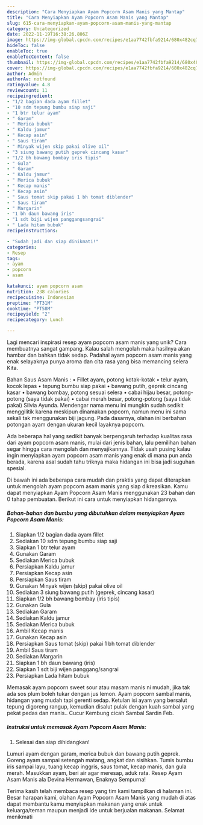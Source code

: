 ```yaml
---
description: "Cara Menyiapkan Ayam Popcorn Asam Manis yang Mantap"
title: "Cara Menyiapkan Ayam Popcorn Asam Manis yang Mantap"
slug: 615-cara-menyiapkan-ayam-popcorn-asam-manis-yang-mantap
category: Uncategorized
date: 2022-11-19T16:38:26.806Z
image: https://img-global.cpcdn.com/recipes/e1aa7742fbfa9214/680x482cq70/ayam-popcorn-asam-manis-foto-resep-utama.jpg
hideToc: false
enableToc: true
enableTocContent: false
thumbnail: https://img-global.cpcdn.com/recipes/e1aa7742fbfa9214/680x482cq70/ayam-popcorn-asam-manis-foto-resep-utama.jpg
cover: https://img-global.cpcdn.com/recipes/e1aa7742fbfa9214/680x482cq70/ayam-popcorn-asam-manis-foto-resep-utama.jpg
author: Admin
authorAv: notfound
ratingvalue: 4.8
reviewcount: 11
recipeingredient:
- "1/2 bagian dada ayam fillet"
- "10 sdm tepung bumbu siap saji"
- "1 btr telur ayam"
- " Garam"
- " Merica bubuk"
- " Kaldu jamur"
- " Kecap asin"
- " Saus tiram"
- " Minyak wijen skip pakai olive oil"
- "3 siung bawang putih geprek cincang kasar"
- "1/2 bh bawang bombay iris tipis"
- " Gula"
- " Garam"
- " Kaldu jamur"
- " Merica bubuk"
- " Kecap manis"
- " Kecap asin"
- " Saus tomat skip pakai 1 bh tomat diblender"
- " Saus tiram"
- " Margarin"
- "1 bh daun bawang iris"
- "1 sdt biji wijen panggangsangrai"
- " Lada hitam bubuk"
recipeinstructions:

- "Sudah jadi dan siap dinikmati!"
categories:
- Resep
tags:
- ayam
- popcorn
- asam

katakunci: ayam popcorn asam 
nutrition: 238 calories
recipecuisine: Indonesian
preptime: "PT31M"
cooktime: "PT58M"
recipeyield: "2"
recipecategory: Lunch

---
```





Lagi mencari inspirasi resep ayam popcorn asam manis yang unik? Cara membuatnya sangat gampang. Kalau salah mengolah maka hasilnya akan hambar dan bahkan tidak sedap. Padahal ayam popcorn asam manis yang enak selayaknya punya aroma dan cita rasa yang bisa memancing selera Kita.





Bahan Saus Asam Manis : • Fillet ayam, potong kotak-kotak • telur ayam, kocok lepas • tepung bumbu siap pakai • bawang putih, geprek cincang kasar • bawang bombay, potong sesuai selera • cabai hijau besar, potong-potong (saya tidak pakai) • cabai merah besar, potong-potong (saya tidak pakai) Silvia Ayunda. Mendengar nama menu ini mungkin sudah sedikit menggilitik karena meskipun dinamakan popcorn, namun menu ini sama sekali tak menggunakan biji jagung. Pada dasarnya, olahan ini berbahan potongan ayam dengan ukuran kecil layaknya popcorn.

Ada beberapa hal yang sedikit banyak berpengaruh terhadap kualitas rasa dari ayam popcorn asam manis, mulai dari jenis bahan, lalu pemilihan bahan segar hingga cara mengolah dan menyajikannya. Tidak usah pusing kalau ingin menyiapkan ayam popcorn asam manis yang enak di mana pun anda berada, karena asal sudah tahu triknya maka hidangan ini bisa jadi suguhan spesial.






Di bawah ini ada beberapa cara mudah dan praktis yang dapat diterapkan untuk mengolah ayam popcorn asam manis yang siap dikreasikan. Kamu dapat menyiapkan Ayam Popcorn Asam Manis menggunakan 23 bahan dan 0 tahap pembuatan. Berikut ini cara untuk menyiapkan hidangannya.

<!--inarticleads1-->

##### Bahan-bahan dan bumbu yang dibutuhkan dalam menyiapkan Ayam Popcorn Asam Manis:

1. Siapkan 1/2 bagian dada ayam fillet
1. Sediakan 10 sdm tepung bumbu siap saji
1. Siapkan 1 btr telur ayam
1. Gunakan  Garam
1. Sediakan  Merica bubuk
1. Persiapkan  Kaldu jamur
1. Persiapkan  Kecap asin
1. Persiapkan  Saus tiram
1. Gunakan  Minyak wijen (skip) pakai olive oil
1. Sediakan 3 siung bawang putih (geprek, cincang kasar)
1. Siapkan 1/2 bh bawang bombay (iris tipis)
1. Gunakan  Gula
1. Sediakan  Garam
1. Sediakan  Kaldu jamur
1. Sediakan  Merica bubuk
1. Ambil  Kecap manis
1. Gunakan  Kecap asin
1. Persiapkan  Saus tomat (skip) pakai 1 bh tomat diblender
1. Ambil  Saus tiram
1. Sediakan  Margarin
1. Siapkan 1 bh daun bawang (iris)
1. Siapkan 1 sdt biji wijen panggang/sangrai
1. Persiapkan  Lada hitam bubuk


Memasak ayam popcorn sweet sour atau masam manis ni mudah, jika tak ada sos plum boleh tukar dengan jus lemon. Ayam popcorn sambal manis, hidangan yang mudah tapi gerenti sedap. Ketulan isi ayam yang bersalut tepung digoreng rangup, kemudian disalut pulak dengan kuah sambal yang pekat pedas dan manis.. Cucur Kembung cicah Sambal Sardin Feb. 

<!--inarticleads2-->

##### Instruksi untuk memasak Ayam Popcorn Asam Manis:


1. Selesai dan siap dihidangkan!

Lumuri ayam dengan garam, merica bubuk dan bawang putih geprek. Goreng ayam sampai setengah matang, angkat dan sisihkan. Tumis bumbu iris sampai layu, tuang kecap inggris, saus tomat, kecap manis, dan gula merah. Masukkan ayam, beri air agar meresap, aduk rata. Resep Ayam Asam Manis ala Devina Hermawan, Enaknya Sempurna! 

Terima kasih telah membaca resep yang tim kami tampilkan di halaman ini. Besar harapan kami, olahan Ayam Popcorn Asam Manis yang mudah di atas dapat membantu kamu menyiapkan makanan yang enak untuk keluarga/teman maupun menjadi ide untuk berjualan makanan. Selamat menikmati
